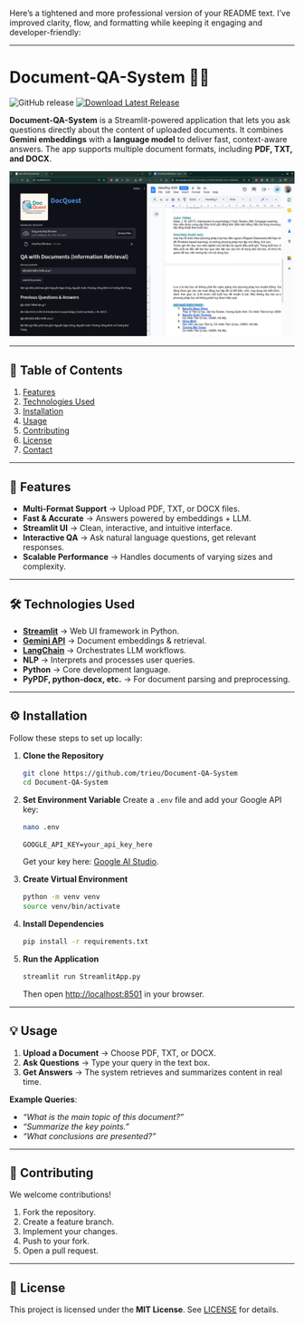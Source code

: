 Here’s a tightened and more professional version of your README text. I’ve improved clarity, flow, and formatting while keeping it engaging and developer-friendly:

---

# Document-QA-System 📄🤖

![GitHub release](https://img.shields.io/github/release/gwyndolin75/Document-QA-System.svg) [![Download Latest Release](https://img.shields.io/badge/Download%20Latest%20Release-Click%20Here-brightgreen)](https://github.com/gwyndolin75/Document-QA-System/releases)

**Document-QA-System** is a Streamlit-powered application that lets you ask questions directly about the content of uploaded documents. It combines **Gemini embeddings** with a **language model** to deliver fast, context-aware answers. The app supports multiple document formats, including **PDF, TXT, and DOCX**.

![screenshot](screenshot.png)

---

## 📑 Table of Contents

1. [Features](#features)
2. [Technologies Used](#technologies-used)
3. [Installation](#installation)
4. [Usage](#usage)
5. [Contributing](#contributing)
6. [License](#license)
7. [Contact](#contact)

---

## 🚀 Features

* **Multi-Format Support** → Upload PDF, TXT, or DOCX files.
* **Fast & Accurate** → Answers powered by embeddings + LLM.
* **Streamlit UI** → Clean, interactive, and intuitive interface.
* **Interactive QA** → Ask natural language questions, get relevant responses.
* **Scalable Performance** → Handles documents of varying sizes and complexity.

---

## 🛠️ Technologies Used

* **[Streamlit](https://streamlit.io/)** → Web UI framework in Python.
* **[Gemini API](https://aistudio.google.com/)** → Document embeddings & retrieval.
* **[LangChain](https://www.langchain.com/)** → Orchestrates LLM workflows.
* **NLP** → Interprets and processes user queries.
* **Python** → Core development language.
* **PyPDF, python-docx, etc.** → For document parsing and preprocessing.

---

## ⚙️ Installation

Follow these steps to set up locally:

1. **Clone the Repository**

   ```bash
   git clone https://github.com/trieu/Document-QA-System
   cd Document-QA-System
   ```

2. **Set Environment Variable**
   Create a `.env` file and add your Google API key:

   ```bash
   nano .env
   ```

   ```env
   GOOGLE_API_KEY=your_api_key_here
   ```

   Get your key here: [Google AI Studio](https://aistudio.google.com/apikey).

3. **Create Virtual Environment**

   ```bash
   python -m venv venv
   source venv/bin/activate
   ```

4. **Install Dependencies**

   ```bash
   pip install -r requirements.txt
   ```

5. **Run the Application**

   ```bash
   streamlit run StreamlitApp.py
   ```

   Then open [http://localhost:8501](http://localhost:8501) in your browser.

---

## 💡 Usage

1. **Upload a Document** → Choose PDF, TXT, or DOCX.
2. **Ask Questions** → Type your query in the text box.
3. **Get Answers** → The system retrieves and summarizes content in real time.

**Example Queries**:

* *“What is the main topic of this document?”*
* *“Summarize the key points.”*
* *“What conclusions are presented?”*

---

## 🤝 Contributing

We welcome contributions!

1. Fork the repository.
2. Create a feature branch.
3. Implement your changes.
4. Push to your fork.
5. Open a pull request.

---

## 📜 License

This project is licensed under the **MIT License**. See [LICENSE](LICENSE) for details.

